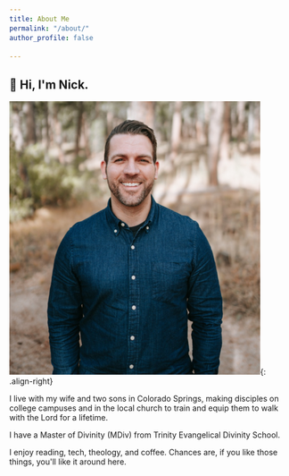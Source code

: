 ```yaml
---
title: About Me
permalink: "/about/"
author_profile: false

---
```

## 👋 Hi, I'm Nick.
![image-right](/assets/images/nick.png){: .align-right}

I live with my wife and two sons in Colorado Springs, making disciples on college campuses and in the local church to train and equip them to walk with the Lord for a lifetime.

I have a Master of Divinity (MDiv) from Trinity Evangelical Divinity School.

I enjoy reading, tech, theology, and coffee. Chances are, if you like those things, you'll like it around here.
